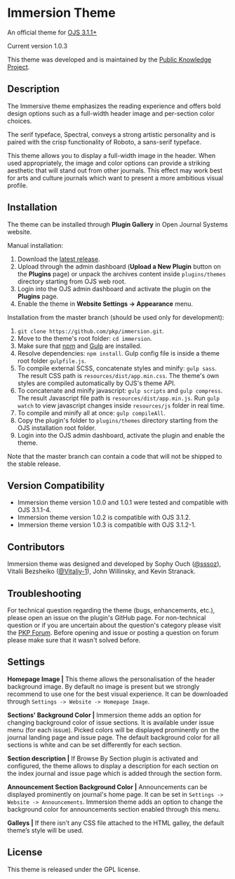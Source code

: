 # Immersion Theme
An official theme for [OJS 3.1.1+](https://pkp.sfu.ca/ojs/)

Current version 1.0.3

This theme was developed and is maintained by the [Public Knowledge Project](https://pkp.sfu.ca/).
## Description
The Immersive theme emphasizes the reading experience and offers bold design options such as a full-width header image and per-section color choices.

The serif typeface, Spectral, conveys a strong artistic personality and is paired with the crisp functionality of Roboto, a sans-serif typeface.

This theme allows you to display a full-width image in the header. When used appropriately, the image and color options can provide a striking aesthetic that will stand out from other journals. This effect may work best for arts and culture journals which want to present a more ambitious visual profile.
## Installation
The theme can be installed through **Plugin Gallery** in Open Journal Systems website.

Manual installation:
1. Download the [latest release](https://github.com/pkp/immersion/releases).
2. Upload through the admin dashboard (**Upload a New Plugin** button on the **Plugins** page) or unpack the archives content inside `plugins/themes` directory starting from OJS web root.  
3. Login into the OJS admin dashboard and activate the plugin on the **Plugins** page.
4. Enable the theme in **Website Settings -> Appearance** menu.

Installation from the master branch (should be used only for development):
1. `git clone https://github.com/pkp/immersion.git`.
2. Move to the theme's root folder: `cd immersion`.
3. Make sure that [npm](https://www.npmjs.com/get-npm) and [Gulp](https://gulpjs.com/) are installed.
4. Resolve dependencies: `npm install`. Gulp config file is inside a theme root folder `gulpfile.js`.
5. To compile external SCSS, concatenate styles and minify: `gulp sass`. The result CSS path is `resources/dist/app.min.css`. The theme's own styles are compiled automatically by OJS's theme API.
6. To concatenate and minify javascript: `gulp scripts` and `gulp compress`. The result Javascript file path is `resources/dist/app.min.js`. Run `gulp watch` to view javascript changes inside `resources/js` folder in real time.
7. To compile and minify all at once: `gulp compileAll`.
8. Copy the plugin's folder to `plugins/themes` directory starting from the OJS installation root folder.
9. Login into the OJS admin dashboard, activate the plugin and enable the theme.

Note that the master branch can contain a code that will not be shipped to the stable release.
## Version Compatibility
* Immersion theme version 1.0.0 and 1.0.1 were tested and compatible with OJS 3.1.1-4.
* Immersion theme version 1.0.2 is compatible with OJS 3.1.2.
* Immersion theme version 1.0.3 is compatible with OJS 3.1.2-1.
## Contributors
Immersion theme was designed and developed by Sophy Ouch ([@sssoz](https://github.com/sssoz)), Vitalii Bezsheiko ([@Vitaliy-1](https://github.com/Vitaliy-1)), John Willinsky, and Kevin Stranack.
## Troubleshooting
For technical question regarding the theme (bugs, enhancements, etc.), please open an issue on the plugin's GitHub page. For non-technical question or if you are uncertain about the question's category please visit the [PKP Forum](https://forum.pkp.sfu.ca/). Before opening and issue or posting a question on forum please make sure that it wasn't solved before.  
## Settings
**Homepage Image |** This theme allows the personalisation of the header background image. By default no image is present but we strongly recommend to use one for the best visual experience. It can be downloaded through `Settings -> Website -> Homepage Image`.

**Sections' Background Color |** Immersion theme adds an option for changing background color of issue sections. It is available under issue menu (for each issue). Picked colors will be displayed prominently on the journal landing page and issue page. The default background color for all sections is white and can be set differently for each section.  

**Section description |** If Browse By Section plugin is activated and configured, the theme allows to display a description for each section on the index journal and issue page which is added through the section form. 

**Announcement Section Background Color |** Announcements can be displayed prominently on journal's home page. It can be set in `Settings -> Website -> Announcements`. Immersion theme adds an option to change the background color for announcements section enabled through this menu.

**Galleys |** If there isn’t any CSS file attached to the HTML galley, the default theme’s style will be used.

## License
This theme is released under the GPL license. 



